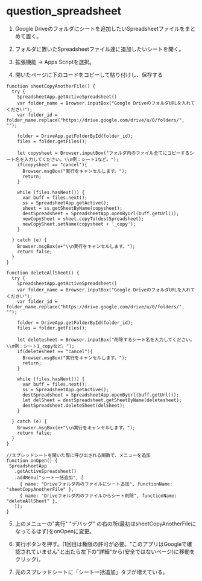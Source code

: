 # question_spreadsheet

1. Google Driveのフォルダにシートを追加したいSpreadsheetファイルをまとめて置く。

2. フォルダに置いたSpreadsheetファイル達に追加したいシートを開く。

3. 拡張機能 → Apps Scriptを選択。

4. 開いたページに下のコードをコピーして貼り付けし、保存する

```
function sheetCopyAnotherFile() {
  try {
    SpreadsheetApp.getActiveSpreadsheet()
    var folder_name = Browser.inputBox("Google DriveのフォルダURLを入れてください");
    var folder_id = folder_name.replace("https://drive.google.com/drive/u/0/folders/", "");

    folder = DriveApp.getFolderById(folder_id);
    files = folder.getFiles();
        
    let copysheet = Browser.inputBox("フォルダ内のファイル全てにコピーするシート名を入力してください。\\n例：シート1など。");
    if(copysheet == "cancel"){
      Browser.msgBox("実行をキャンセルします。");
      return;
    }

    while (files.hasNext()) {
      var buff = files.next();
      ss = SpreadsheetApp.getActive();
      sheet = ss.getSheetByName(copysheet);
      destSpreadsheet = SpreadsheetApp.openByUrl(buff.getUrl());
      newCopySheet = sheet.copyTo(destSpreadsheet);
      newCopySheet.setName(copysheet + '_copy');
    }

  } catch (e) {
    Browser.msgBox(e+"\\n実行をキャンセルします。");
    return false;
  }
}

function deleteAllSheet() {
  try {
    SpreadsheetApp.getActiveSpreadsheet()
    var folder_name = Browser.inputBox("Google DriveのフォルダURLを入れてください");
    var folder_id = folder_name.replace("https://drive.google.com/drive/u/0/folders/", "");

    folder = DriveApp.getFolderById(folder_id);
    files = folder.getFiles();
        
    let deletesheet = Browser.inputBox("削除するシート名を入力してください。\\n例：シート1_copyなど。");
    if(deletesheet == "cancel"){
      Browser.msgBox("実行をキャンセルします。");
      return;
    }

    while (files.hasNext()) {
      var buff = files.next();
      ss = SpreadsheetApp.getActive();
      destSpreadsheet = SpreadsheetApp.openByUrl(buff.getUrl());
      let delSheet = destSpreadsheet.getSheetByName(deletesheet);
      destSpreadsheet.deleteSheet(delSheet);
    }

  } catch (e) {
    Browser.msgBox(e+"\\n実行をキャンセルします。");
    return false;
  }
}

//スプレッドシートを開いた際に呼び出される関数で、メニューを追加
function onOpen() {
 SpreadsheetApp
   .getActiveSpreadsheet()
   .addMenu("シート一括追加", [
     { name: "Driveフォルダ内のファイルにシート追加", functionName: "sheetCopyAnotherFile" },
     { name: "Driveフォルダ内のファイルからシート削除", functionName: "deleteAllSheet" },
   ]);
}
```

5. 上のメニューの"実行" "デバッグ" の右の所(最初はsheetCopyAnotherFileになってるはず)をonOpenに変更。

6. 実行ボタンを押す。(1回目は権限の許可が必要。"このアプリはGoogleで確認されていません"と出たら左下の"詳細"から(安全ではないページ)に移動をクリック)。

7. 元のスプレッドシートに「シート一括追加」タブが増えている。
